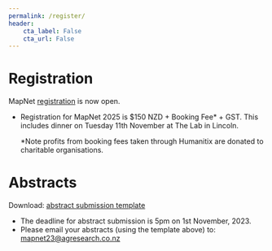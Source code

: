 ```yaml
---
permalink: /register/
header:
    cta_label: False
    cta_url: False
---
```


<span></span>

# Registration

MapNet [registration]([https://events.humanitix.com/mapnet2025]) is now open. 

- Registration for MapNet 2025 is $150 NZD + Booking Fee* + GST. This includes dinner on Tuesday 11th November at The Lab in Lincoln.

  *Note profits from booking fees taken through Humanitix are donated to charitable organisations. 

<!--
- MapNet registration is now open 
- Registration for MapNet 2019 is $130 full and $100 student
- The conference dinner on 18 November at The Backbencher is $45pp and limited to 75 seats 
- Registrations close on 1 November, 2019 - MapNet 2019 will be held in Wellington, New Zealand on 18-19 November, 2019, in the [Te Toki a Rata building](https://goo.gl/maps/c8pcsTwHtF8RyR5u9) on the Kelburn Campus at Victoria University of Wellington
- Cancellation of registration up until 31 October will result in a refund minus an administration fee of $35. After 1 November, no refund will be applied. Refunds will only be directed back to those accounts from which the initial payment was made

**[Click here to register](https://vuw.eventsair.com/mapnet-2019/mapnet2019)**.
-->

# Abstracts

Download: [abstract submission template](https://mapnet2023.github.io/assets/MapNet-Abstract-Template-2023.docx)

- The deadline for abstract submission is 5pm on 1st November, 2023.
- Please email your abstracts (using the template above) to: <a href="mailto:mapnet23@agresearch.co.nz?subject=MapNet23 abstract submission">mapnet23@agresearch.co.nz</a>




<!--
- The deadline for abstract submission is 5 pm on 1 November, 2019 <br/><br/>
Each speaker will be located 15 mins; as a guide plan to give a 12 min long presentation with 3 mins for questions<br/><br/>
- Please note that we won’t accept abstracts without a conference registration
- When you submit your abstract, please let us know which of the sessions you would like to present in
- After paying for your registration, you can email your abstract to <mapnet2019@vuw.ac.nz>
- Please send each abstract in a separate file<br/>
– Note: We will try to accommodate all abstract submissions within the oral presentation schedule, however if we receive more abstracts than there are available times we will not be able to provide a presentation opportunity for everyone<br/><br/>

INSTRUCTIONS<br/>
<li>Abstracts can be written in English and/or te reo Māori</li>
<li>Include in the abstract: Title, Presenting Author & Affiliations / address, Additional Authors & details, and the body of the abstract</li>
<li>Abstracts will be submitted as an attachment (MS Word or similar format) to the e-mail: mapnet2019@vuw.ac.nz</li>
<li>Title of Abstract has a 15 word limit</li>
<li>Body of the Abstract has a 250 word limit</li>
<li>If your submission contains figures or diagrams we will try to accommodate them. The organising committee cannot be held responsible for formatting difficulties, reduced picture quality, or errors that might occur. If they encounter unresolvable difficulties with a figure it might not be included in the published program. We will do our best to reproduce the content of abstracts that contain pictures or diagrams</li>
<li>Abbreviations should be used only for common terms (for uncommon terms, the abbreviation should be given in brackets after the first full use of the word)</li>
<li>Abstracts should be thoroughly checked for correct spelling and grammar before finalising the submission</li>
<li>Final formatting will be undertaken by the Programme Organising Committee</li><br />


________________________________________
Email: <mapnet2019@vuw.ac.nz>
Postal address: School of Biological Sciences, Victoria, University of Wellington, PO Box 600, Wellington 6140
-->
